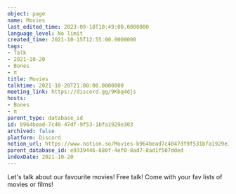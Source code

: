 ```yaml
---
object: page
name: Movies
last_edited_time: 2023-09-18T10:49:00.0000000
language_level: No limit
created_time: 2021-10-15T12:55:00.0000000
tags:
- Talk
- 2021-10-20
- Bones
- π
title: Movies
talktime: 2021-10-20T21:00:00.0000000
meeting_link: https://discord.gg/9Kbq4djs
hosts:
- Bones
- π
parent_type: database_id
id: b964bead-7c40-47df-9f53-1bfa1929e303
archived: false
platform: Discord
notion_url: https://www.notion.so/Movies-b964bead7c4047df9f531bfa1929e303
parent_database_id: e9339446-880f-4ef0-8ad7-8ad1f507dded
indexDate: 2021-10-20
---
```


Let's talk about our favourite movies!
Free talk! Come with your fav lists of movies or films!


